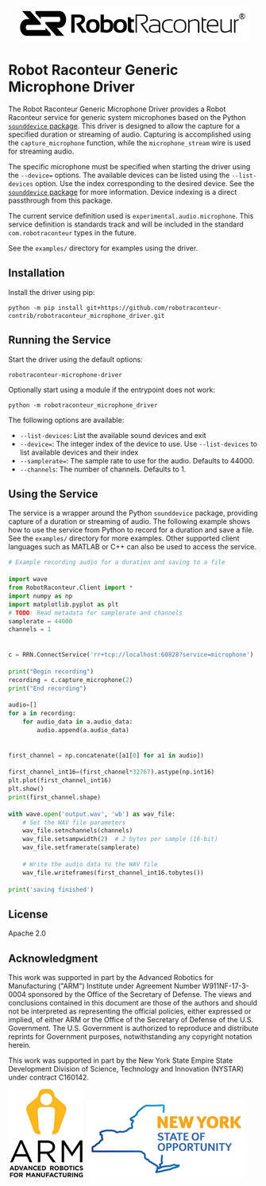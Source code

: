 <p align="center"><img src="docs/figures/RRheader2.jpg"></p>

# Robot Raconteur Generic Microphone Driver

The Robot Raconteur Generic Microphone Driver provides a Robot Raconteur service for generic system microphones
based on the Python [`sounddevice` package](https://python-sounddevice.readthedocs.io/en/0.4.6/). This
driver is designed to allow the capture for a specified duration or streaming of audio. Capturing is accomplished
using the `capture_microphone` function, while the `microphone_stream` wire is used for streaming audio.

The specific microphone must be specified when starting the driver using the `--device=` options. The available
devices can be listed using the `--list-devices` option. Use the index corresponding to the desired device.
See the [`sounddevice` package](https://python-sounddevice.readthedocs.io/en/0.4.6/usage.html#device-selection) 
for more information. Device indexing is a direct passthrough from this package.

The current service definition used is `experimental.audio.microphone`. This service definition is standards
track and will be included in the standard `com.robotraconteur` types in the future.

See the `examples/` directory for examples using the driver.

## Installation

Install the driver using pip:

```
python -m pip install git+https://github.com/robotraconteur-contrib/robotraconteur_microphone_driver.git
```

## Running the Service

Start the driver using the default options:

```
robotraconteur-microphone-driver
```

Optionally start using a module if the entrypoint does not work:

```
python -m robotraconteur_microphone_driver
```

The following options are available:

* `--list-devices`: List the available sound devices and exit
* `--device=`: The integer index of the device to use. Use `--list-devices` to list available devices and their index
* `--samplerate=`: The sample rate to use for the audio. Defaults to 44000.
* `--channels`: The number of channels. Defaults to 1.

## Using the Service

The service is a wrapper around the Python `sounddevice` package, providing capture of a duration or streaming
of audio.  The following example shows how to use the service from Python to record for a duration and save a 
file. See the `examples/` directory for more examples. Other supported client languages
such as MATLAB or C++ can also be used to access the service.

```python
# Example recording audio for a duration and saving to a file

import wave
from RobotRaconteur.Client import *
import numpy as np
import matplotlib.pyplot as plt
# TODO: Read metadata for samplerate and channels
samplerate = 44000
channels = 1


c = RRN.ConnectService('rr+tcp://localhost:60828?service=microphone')

print("Begin recording")
recording = c.capture_microphone(2)
print("End recording")

audio=[]
for a in recording:
    for audio_data in a.audio_data:
        audio.append(a.audio_data)


first_channel = np.concatenate([a1[0] for a1 in audio])

first_channel_int16=(first_channel*32767).astype(np.int16)
plt.plot(first_channel_int16)
plt.show()
print(first_channel.shape)

with wave.open('output.wav', 'wb') as wav_file:
    # Set the WAV file parameters
    wav_file.setnchannels(channels)
    wav_file.setsampwidth(2)  # 2 bytes per sample (16-bit)
    wav_file.setframerate(samplerate)

    # Write the audio data to the WAV file
    wav_file.writeframes(first_channel_int16.tobytes())

print('saving finished')
```

## License

Apache 2.0

## Acknowledgment

This work was supported in part by the Advanced Robotics for Manufacturing ("ARM") Institute under Agreement Number W911NF-17-3-0004 sponsored by the Office of the Secretary of Defense. The views and conclusions contained in this document are those of the authors and should not be interpreted as representing the official policies, either expressed or implied, of either ARM or the Office of the Secretary of Defense of the U.S. Government. The U.S. Government is authorized to reproduce and distribute reprints for Government purposes, notwithstanding any copyright notation herein.

This work was supported in part by the New York State Empire State Development Division of Science, Technology and Innovation (NYSTAR) under contract C160142. 

![](docs/figures/arm_logo.jpg) ![](docs/figures/nys_logo.jpg)
